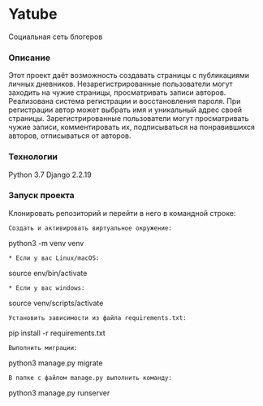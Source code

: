 # Yatube
Социальная сеть блогеров
### Описание 
Этот проект даёт возможность создавать страницы с публикациями личных дневников. Незарегистрированные пользователи могут заходить на чужие страницы, просматривать записи авторов. Реализована система регистрации и восстановления пароля. При регистрации автор может выбрать имя и уникальный адрес своей страницы. Зарегистрированные пользователи могут просматривать чужие записи, комментировать их, подписываться на понравившихся авторов, отписываться от авторов.
### Технологии
Python 3.7 
Django 2.2.19
### Запуск проекта
Клонировать репозиторий и перейти в него в командной строке:
``` 
Создать и активировать виртуальное окружение:
```
python3 -m venv venv 
``` 
* Если у вас Linux/macOS:
  ``` 
  source env/bin/activate
  ``` 
* Если у вас windows:
  ``` 
  source venv/scripts/activate
  ``` 
Установить зависимости из файла requirements.txt:
```
pip install -r requirements.txt 
``` 
Выполнить миграции:
```
python3 manage.py migrate
```
В папке с файлом manage.py выполнить команду: 
``` 
python3 manage.py runserver 
```

